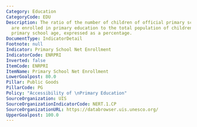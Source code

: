 ```yaml
---
Category: Education
CategoryCode: EDU
Description: The ratio of the number of children of official primary school age who
  are enrolled in primary education to the total population of children of official
  primary school age, expressed as a percentage.
DocumentType: IndicatorDetail
Footnote: null
Indicator: Primary School Net Enrollment
IndicatorCode: ENRPRI
Inverted: false
ItemCode: ENRPRI
ItemName: Primary School Net Enrollment
LowerGoalpost: 80.0
Pillar: Public Goods
PillarCode: PG
Policy: "Accessibility of \nPrimary Education"
SourceOrganization: UIS
SourceOrganizationIndicatorCode: NERT.1.CP
SourceOrganizationURL: https://databrowser.uis.unesco.org/
UpperGoalpost: 100.0
---
```


